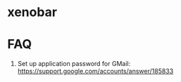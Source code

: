# xenobar

# FAQ
1. Set up application password for GMail: https://support.google.com/accounts/answer/185833
